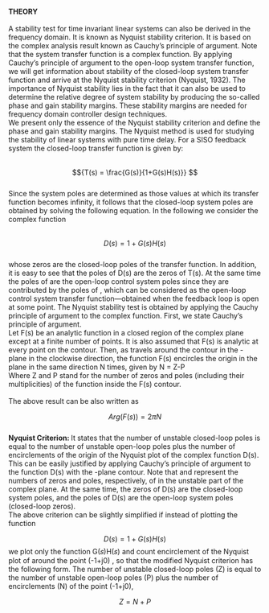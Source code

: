 <script src='https://cdnjs.cloudflare.com/ajax/libs/mathjax/2.7.4/MathJax.js?config=default'></script>
<br>
<strong> THEORY </strong>
<br>
<br>
A stability test for time invariant linear systems can also be derived in the frequency
domain. It is known as Nyquist stability criterion. It is based on the complex analysis result known as
Cauchy’s principle of argument. Note that the system transfer function is a complex function. By applying
Cauchy’s principle of argument to the open-loop system transfer function, we will get information about
stability of the closed-loop system transfer function and arrive at the Nyquist stability criterion (Nyquist,
1932). The importance of Nyquist stability lies in the fact that it can also be used to determine the
relative degree of system stability by producing the so-called phase and gain stability margins. These
stability margins are needed for frequency domain controller design techniques. <br>
We present only the essence of the Nyquist stability criterion and define the phase and gain
stability margins. The Nyquist method is used for studying the stability of linear systems with
pure time delay. For a SISO feedback system the closed-loop transfer function is given by:
<br><br>

$${T(s) = \frac{G(s)}{1+G(s)H(s)}} $$
<br>
Since the system poles are determined as those values at which its transfer function becomes
infinity, it follows that the closed-loop system poles are obtained by solving the following
equation. In the following we consider the complex function
<br><br>

$$ {D(s) = 1+G(s)H(s)} $$
<br>
whose zeros are the closed-loop poles of the transfer function. In addition, it is easy to see that
the poles of D(s) are the zeros of T(s). At the same time the poles of are the open-loop control
system poles since they are contributed by the poles of , which can be considered as the
open-loop control system transfer function—obtained when the feedback loop is open at some
point. The Nyquist stability test is obtained by applying the Cauchy principle of argument to the
complex function. First, we state Cauchy’s principle of argument. <br>
Let F(s) be an analytic function in a closed region of the complex plane except at a finite number
of points. It is also assumed that F(s) is analytic at every point on the contour. Then, as travels
around the contour in the - plane in the clockwise direction, the function F(s) encircles the origin
in the plane in the same direction N times, given by N = Z-P <br>
Where Z and P stand for the number of zeros and poles (including their multiplicities) of the
function inside the F(s) contour. <br><br>
The above result can be also written as
<br>

$$ {Arg(F(s)) = 2πN}  $$
<br>
<strong> Nyquist Criterion: </strong> It states that the number of unstable closed-loop poles is equal to the number
of unstable open-loop poles plus the number of encirclements of the origin of the Nyquist plot of
the complex function D(s). This can be easily justified by applying Cauchy’s principle of
argument to the function D(s) with the -plane contour. Note that and represent the numbers of
zeros and poles, respectively, of in the unstable part of the complex plane. At the same time, the
zeros of D(s) are the closed-loop system poles, and the poles of D(s) are the open-loop system
poles (closed-loop zeros). <br>
The above criterion can be slightly simplified if instead of plotting the function <br>

$$ { D(s) = 1+G(s)H(s)} $$
we plot only the function G(𝑠)H(𝑠) and count encirclement of the Nyquist plot of around the point
(-1+j0) , so that the modified Nyquist criterion has the following form. The number of unstable
closed-loop poles (Z) is equal to the number of unstable open-loop poles (P) plus the number of
encirclements (N) of the point (-1+j0),

$$ {Z = N + P}  $$
